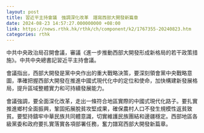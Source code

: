 ```yaml
---
layout: post
title: 習近平主持會議　強調深化改革　譜寫西部大開發新篇章
date: 2024-08-23 14:57:27.000000000 +08:00
link: https://news.rthk.hk/rthk/ch/component/k2/1767355-20240823.htm
categories: rthk
---
```


中共中央政治局召開會議，審議《進一步推動西部大開發形成新格局的若干政策措施》。中共中央總書記習近平主持會議。

會議指出，西部大開發是黨中央作出的重大戰略決策，要深刻領會黨中央戰略意圖，準確把握西部大開發在推進中國式現代化中的定位和使命，加快構建新發展格局，提升區域整體實力和可持續發展能力。

會議強調，要全面深化改革，走出一條符合地區實際的中國式現代化路子。要扎實推進鄉村全面振興，鞏固拓展脫貧攻堅成果，確保農村人口不發生規模性返貧致貧。要堅持鑄牢中華民族共同體意識，切實維護民族團結和邊疆穩定。西部地區各級黨委和政府要扎實落實各項部署任務，奮力譜寫西部大開發新篇章。
